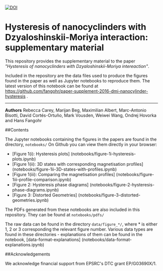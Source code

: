[![DOI](https://zenodo.org/badge/20165/fangohr/paper-supplement-2016-dmi-nanocylinder-hysteresis.svg)](https://zenodo.org/badge/latestdoi/20165/fangohr/paper-supplement-2016-dmi-nanocylinder-hysteresis)

# Hysteresis of nanocyclinders with Dzyaloshinskii-Moriya interaction: supplementary material

This repository provides the supplementary material to the paper _"Hysteresis of nanocyclinders with Dzyaloshinskii-Moriya intereaction"_.

Included in the repository are the data files used to produce the figures found in the paper as well as Jupyter notebooks to reproduce them.
The latest version of this notebook can be found at https://github.com/fangohr/paper-supplement-2016-dmi-nanocylinder-hysteresis .

----------

**Authors**
Rebecca Carey, Marijan Beg, Maximilian Albert, Marc-Antonio Bisotti, David Cortés-Ortuño, Mark Vousden, Weiwei Wang, Ondrej Hovorka and Hans Fangohr

##Contents

The Jupyter notebooks containing the figures in the papers are found in the directory, `notebooks/`
On Github you can view them directly in your browser:

- [Figure 1(i): Hysteresis plots] (notebooks/figure-1i-hysteresis-plots.ipynb)
- [Figure 1(ii): 3D states with corresponding magnetisation profiles] (notebooks/figure-1ii-3D-states-with-profiles.ipynb)
- [Figure 1(iii): Comparing the magnetisation profiles] (notebooks/figure-1iii-profile-comparison.ipynb)
- [Figure 2: Hysteresis phase diagrams] (notebooks/figure-2-hysteresis-phase-diagrams.ipynb)
- [Figure 3: Distorted Geometries] (notebooks/figure-3-distorted-geometries.ipynb)

The PDFs generated from these notebooks are also included in this repository. They can be found at `notebooks/pdfs/`

The raw data can be found in the directory `data/figure_*/`, where * is either 1, 2 or 3 corresponding the relevant figure number.
Various data types are found in these directories - explanations of them can be found in the notebook, [data-format-explanations] (notebooks/data-format-explanations.ipynb)

##Acknowledgements

We acknowledge financial support from EPSRC's DTC grant EP/G03690X/1.

